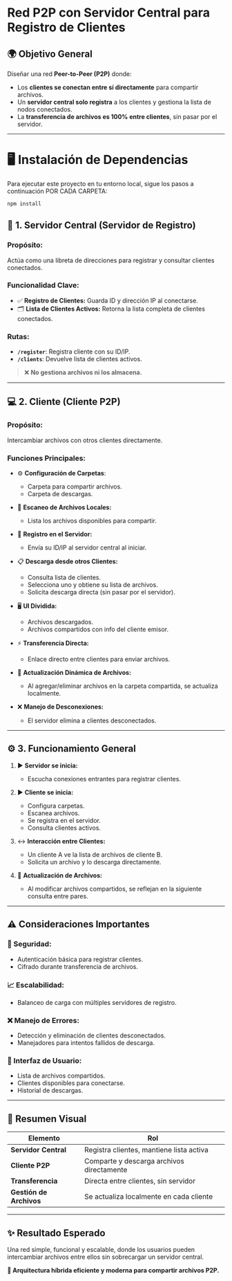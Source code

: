 # Red P2P con Servidor Central para Registro de Clientes

###

## 🌍 Objetivo General
Diseñar una red **Peer-to-Peer (P2P)** donde:
- Los **clientes se conectan entre sí directamente** para compartir archivos.
- Un **servidor central solo registra** a los clientes y gestiona la lista de nodos conectados.
- La **transferencia de archivos es 100% entre clientes**, sin pasar por el servidor.

---

# 🖥️ Instalación de Dependencias

Para ejecutar este proyecto en tu entorno local, sigue los pasos a continuación POR CADA CARPETA:

```bash
npm install

```

## 🔌 1. Servidor Central (Servidor de Registro)
### Propósito:
Actúa como una libreta de direcciones para registrar y consultar clientes conectados.

### Funcionalidad Clave:
- ✅ **Registro de Clientes:** Guarda ID y dirección IP al conectarse.
- 🗂️ **Lista de Clientes Activos:** Retorna la lista completa de clientes conectados.

### Rutas:
- **`/register`**: Registra cliente con su ID/IP.
- **`/clients`**: Devuelve lista de clientes activos.

> ❌ **No gestiona archivos ni los almacena.**

---

## 💻 2. Cliente (Cliente P2P)
### Propósito:
Intercambiar archivos con otros clientes directamente.

### Funciones Principales:
- ⚙️ **Configuración de Carpetas**:
  - Carpeta para compartir archivos.
  - Carpeta de descargas.

- 📂 **Escaneo de Archivos Locales:**
  - Lista los archivos disponibles para compartir.

- 📝 **Registro en el Servidor:**
  - Envía su ID/IP al servidor central al iniciar.

- 📋 **Descarga desde otros Clientes:**
  - Consulta lista de clientes.
  - Selecciona uno y obtiene su lista de archivos.
  - Solicita descarga directa (sin pasar por el servidor).

- 🖥️ **UI Dividida:**
  - Archivos descargados.
  - Archivos compartidos con info del cliente emisor.

- ⚡ **Transferencia Directa:**
  - Enlace directo entre clientes para enviar archivos.

- 🔄 **Actualización Dinámica de Archivos:**
  - Al agregar/eliminar archivos en la carpeta compartida, se actualiza localmente.

- ❌ **Manejo de Desconexiones:**
  - El servidor elimina a clientes desconectados.

---

## ⚙️ 3. Funcionamiento General
1. ▶️ **Servidor se inicia:**
   - Escucha conexiones entrantes para registrar clientes.

2. ▶️ **Cliente se inicia:**
   - Configura carpetas.
   - Escanea archivos.
   - Se registra en el servidor.
   - Consulta clientes activos.

3. ↔️ **Interacción entre Clientes:**
   - Un cliente A ve la lista de archivos de cliente B.
   - Solicita un archivo y lo descarga directamente.

4. 🔄 **Actualización de Archivos:**
   - Al modificar archivos compartidos, se reflejan en la siguiente consulta entre pares.

---

## ⚠️ Consideraciones Importantes
### 🔐 Seguridad:
- Autenticación básica para registrar clientes.
- Cifrado durante transferencia de archivos.

### 📈 Escalabilidad:
- Balanceo de carga con múltiples servidores de registro.

### ❌ Manejo de Errores:
- Detección y eliminación de clientes desconectados.
- Manejadores para intentos fallidos de descarga.

### 📲 Interfaz de Usuario:
- Lista de archivos compartidos.
- Clientes disponibles para conectarse.
- Historial de descargas.

---

## 🔄 Resumen Visual
| Elemento | Rol |
|---------|-----|
| **Servidor Central** | Registra clientes, mantiene lista activa |
| **Cliente P2P** | Comparte y descarga archivos directamente |
| **Transferencia** | Directa entre clientes, sin servidor |
| **Gestión de Archivos** | Se actualiza localmente en cada cliente |

---

## ✨ Resultado Esperado
Una red simple, funcional y escalable, donde los usuarios pueden intercambiar archivos entre ellos sin sobrecargar un servidor central.

**🚀 Arquitectura híbrida eficiente y moderna para compartir archivos P2P.**
